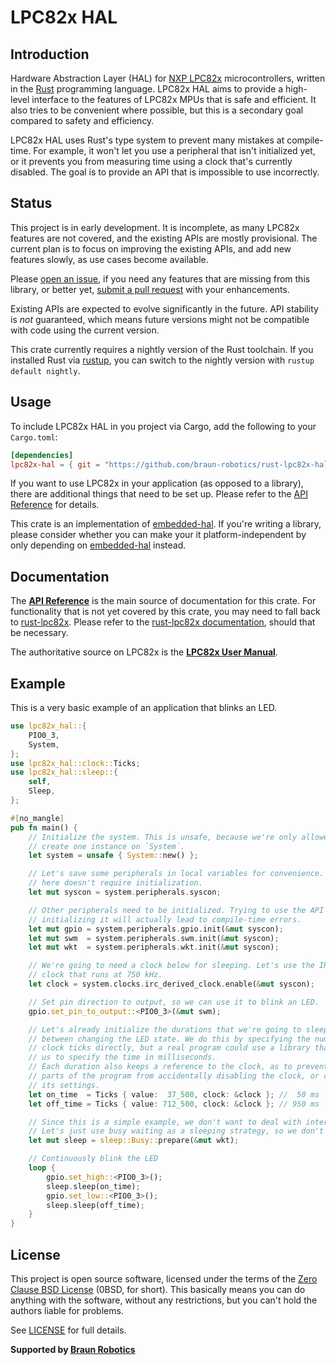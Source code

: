 # LPC82x HAL

## Introduction

Hardware Abstraction Layer (HAL) for [NXP LPC82x] microcontrollers, written in the [Rust] programming language. LPC82x HAL aims to provide a high-level interface to the features of LPC82x MPUs that is safe and efficient. It also tries to be convenient where possible, but this is a secondary goal compared to safety and efficiency.

LPC82x HAL uses Rust's type system to prevent many mistakes at compile-time. For example, it won't let you use a peripheral that isn't initialized yet, or it prevents you from measuring time using a clock that's currently disabled. The goal is to provide an API that is impossible to use incorrectly.

[NXP LPC82x]: https://www.nxp.com/products/processors-and-microcontrollers/arm-based-processors-and-mcus/lpc-cortex-m-mcus/lpc800-series-cortex-m0-plus-mcus/low-cost-microcontrollers-mcus-based-on-arm-cortex-m0-plus-cores:LPC82X
[Rust]: https://www.rust-lang.org/


## Status

This project is in early development. It is incomplete, as many LPC82x features are not covered, and the existing APIs are mostly provisional. The current plan is to focus on improving the existing APIs, and add new features slowly, as use cases become available.

Please [open an issue], if you need any features that are missing from this library, or better yet, [submit a pull request] with your enhancements.

Existing APIs are expected to evolve significantly in the future. API stability is *not* guaranteed, which means future versions might not be compatible with code using the current version.

This crate currently requires a nightly version of the Rust toolchain. If you installed Rust via [rustup], you can switch to the nightly version with `rustup default nightly`.

[open an issue]: https://github.com/braun-robotics/rust-lpc82x-hal/issues/new
[submit a pull request]: https://github.com/braun-robotics/rust-lpc82x-hal/blob/master/CONTRIBUTING.md
[rustup]: https://rustup.rs/


## Usage

To include LPC82x HAL in you project via Cargo, add the following to your `Cargo.toml`:

``` toml
[dependencies]
lpc82x-hal = { git = "https://github.com/braun-robotics/rust-lpc82x-hal.git" }
```

If you want to use LPC82x in your application (as opposed to a library), there are additional things that need to be set up. Please refer to the [API Reference] for details.

This crate is an implementation of [embedded-hal]. If you're writing a library, please consider whether you can make your it platform-independent by only depending on [embedded-hal] instead.

[embedded-hal]: https://github.com/japaric/embedded-hal


## Documentation

The **[API Reference]** is the main source of documentation for this crate. For functionality that is not yet covered by this crate, you may need to fall back to [rust-lpc82x]. Please refer to the [rust-lpc82x documentation], should that be necessary.

The authoritative source on LPC82x is the **[LPC82x User Manual]**.

[rust-lpc82x]: https://crates.io/crates/lpc82x
[rust-lpc82x documentation]: https://docs.rs/lpc82x/
[LPC82x User Manual]: https://www.nxp.com/docs/en/user-guide/UM10800.pdf


## Example

This is a very basic example of an application that blinks an LED.

``` rust
use lpc82x_hal::{
    PIO0_3,
    System,
};
use lpc82x_hal::clock::Ticks;
use lpc82x_hal::sleep::{
    self,
    Sleep,
};

#[no_mangle]
pub fn main() {
    // Initialize the system. This is unsafe, because we're only allowed to
    // create one instance on `System`.
    let system = unsafe { System::new() };

    // Let's save some peripherals in local variables for convenience. This one
    // here doesn't require initialization.
    let mut syscon = system.peripherals.syscon;

    // Other peripherals need to be initialized. Trying to use the API before
    // initializing it will actually lead to compile-time errors.
    let mut gpio = system.peripherals.gpio.init(&mut syscon);
    let mut swm  = system.peripherals.swm.init(&mut syscon);
    let mut wkt  = system.peripherals.wkt.init(&mut syscon);

    // We're going to need a clock below for sleeping. Let's use the IRC-derived
    // clock that runs at 750 kHz.
    let clock = system.clocks.irc_derived_clock.enable(&mut syscon);

    // Set pin direction to output, so we can use it to blink an LED.
    gpio.set_pin_to_output::<PIO0_3>(&mut swm);

    // Let's already initialize the durations that we're going to sleep for
    // between changing the LED state. We do this by specifying the number of
    // clock ticks directly, but a real program could use a library that allows
    // us to specify the time in milliseconds.
    // Each duration also keeps a reference to the clock, as to prevent other
    // parts of the program from accidentally disabling the clock, or changing
    // its settings.
    let on_time  = Ticks { value:  37_500, clock: &clock }; //  50 ms
    let off_time = Ticks { value: 712_500, clock: &clock }; // 950 ms

    // Since this is a simple example, we don't want to deal with interrupts.
    // Let's just use busy waiting as a sleeping strategy, so we don't have to.
    let mut sleep = sleep::Busy::prepare(&mut wkt);

    // Continuously blink the LED
    loop {
        gpio.set_high::<PIO0_3>();
        sleep.sleep(on_time);
        gpio.set_low::<PIO0_3>();
        sleep.sleep(off_time);
    }
}
```


## License

This project is open source software, licensed under the terms of the [Zero Clause BSD License][] (0BSD, for short). This basically means you can do anything with the software, without any restrictions, but you can't hold the authors liable for problems.

See [LICENSE] for full details.

[Zero Clause BSD License]: https://opensource.org/licenses/FPL-1.0.0
[LICENSE]: https://github.com/braun-robotics/rust-lpc82x-hal/blob/master/LICENSE


**Supported by [Braun Robotics](https://braun-robotics.com/)**


[API Reference]: https://braun-robotics.github.io/rust-lpc82x-hal
